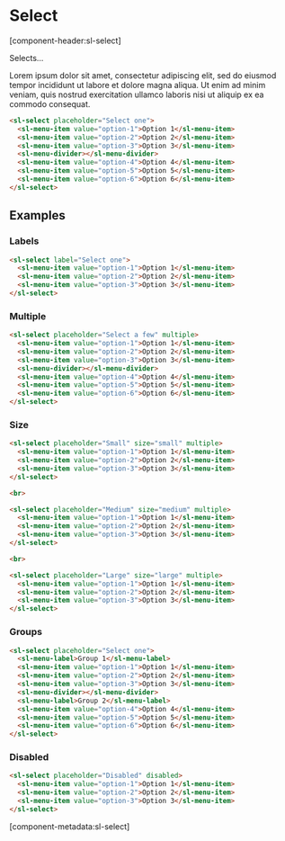 # Select

[component-header:sl-select]

Selects...

Lorem ipsum dolor sit amet, consectetur adipiscing elit, sed do eiusmod tempor incididunt ut labore et dolore magna aliqua. Ut enim ad minim veniam, quis nostrud exercitation ullamco laboris nisi ut aliquip ex ea commodo consequat.

```html preview
<sl-select placeholder="Select one">
  <sl-menu-item value="option-1">Option 1</sl-menu-item>
  <sl-menu-item value="option-2">Option 2</sl-menu-item>
  <sl-menu-item value="option-3">Option 3</sl-menu-item>
  <sl-menu-divider></sl-menu-divider>
  <sl-menu-item value="option-4">Option 4</sl-menu-item>
  <sl-menu-item value="option-5">Option 5</sl-menu-item>
  <sl-menu-item value="option-6">Option 6</sl-menu-item>
</sl-select>
```

## Examples

### Labels

```html preview
<sl-select label="Select one">
  <sl-menu-item value="option-1">Option 1</sl-menu-item>
  <sl-menu-item value="option-2">Option 2</sl-menu-item>
  <sl-menu-item value="option-3">Option 3</sl-menu-item>
</sl-select>
```

### Multiple

```html preview
<sl-select placeholder="Select a few" multiple>
  <sl-menu-item value="option-1">Option 1</sl-menu-item>
  <sl-menu-item value="option-2">Option 2</sl-menu-item>
  <sl-menu-item value="option-3">Option 3</sl-menu-item>
  <sl-menu-divider></sl-menu-divider>
  <sl-menu-item value="option-4">Option 4</sl-menu-item>
  <sl-menu-item value="option-5">Option 5</sl-menu-item>
  <sl-menu-item value="option-6">Option 6</sl-menu-item>
</sl-select>
```

### Size

```html preview
<sl-select placeholder="Small" size="small" multiple>
  <sl-menu-item value="option-1">Option 1</sl-menu-item>
  <sl-menu-item value="option-2">Option 2</sl-menu-item>
  <sl-menu-item value="option-3">Option 3</sl-menu-item>
</sl-select>

<br>

<sl-select placeholder="Medium" size="medium" multiple>
  <sl-menu-item value="option-1">Option 1</sl-menu-item>
  <sl-menu-item value="option-2">Option 2</sl-menu-item>
  <sl-menu-item value="option-3">Option 3</sl-menu-item>
</sl-select>

<br>

<sl-select placeholder="Large" size="large" multiple>
  <sl-menu-item value="option-1">Option 1</sl-menu-item>
  <sl-menu-item value="option-2">Option 2</sl-menu-item>
  <sl-menu-item value="option-3">Option 3</sl-menu-item>
</sl-select>
```

### Groups

```html preview
<sl-select placeholder="Select one">
  <sl-menu-label>Group 1</sl-menu-label>
  <sl-menu-item value="option-1">Option 1</sl-menu-item>
  <sl-menu-item value="option-2">Option 2</sl-menu-item>
  <sl-menu-item value="option-3">Option 3</sl-menu-item>
  <sl-menu-divider></sl-menu-divider>
  <sl-menu-label>Group 2</sl-menu-label>
  <sl-menu-item value="option-4">Option 4</sl-menu-item>
  <sl-menu-item value="option-5">Option 5</sl-menu-item>
  <sl-menu-item value="option-6">Option 6</sl-menu-item>
</sl-select>
```

### Disabled

```html preview
<sl-select placeholder="Disabled" disabled>
  <sl-menu-item value="option-1">Option 1</sl-menu-item>
  <sl-menu-item value="option-2">Option 2</sl-menu-item>
  <sl-menu-item value="option-3">Option 3</sl-menu-item>
</sl-select>
```

[component-metadata:sl-select]
